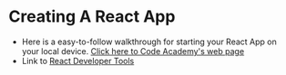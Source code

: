 # Creating A React App
- Here is a easy-to-follow walkthrough for starting your React App on your local device.
[Click here to Code Academy's web page](https://www.codecademy.com/articles/how-to-create-a-react-app)
- Link to [React Developer Tools](https://www.codecademy.com/paths/web-development/tracks/front-end-applications-with-react/modules/ravenous-part-one/informationals/ready-react-developer-tools)
